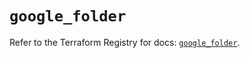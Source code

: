 # `google_folder`

Refer to the Terraform Registry for docs: [`google_folder`](https://registry.terraform.io/providers/hashicorp/google-beta/6.49.2/docs/resources/google_folder).
